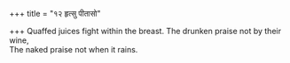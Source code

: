 +++
title = "१२ हृत्सु पीतासो"

+++
Quaffed juices fight within the breast. The drunken praise not by their wine,  
     The naked praise not when it rains.